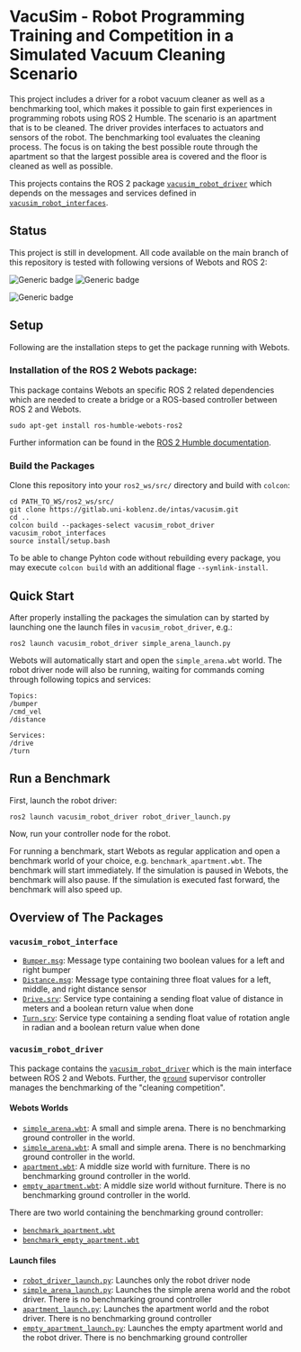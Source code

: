 # VacuSim - Robot Programming Training and Competition in a Simulated Vacuum Cleaning Scenario

This project includes a driver for a robot vacuum cleaner as well as a benchmarking tool, which makes it possible to gain first experiences in programming robots using ROS 2 Humble.
The scenario is an apartment that is to be cleaned.
The driver provides interfaces to actuators and sensors of the robot.
The benchmarking tool evaluates the cleaning process.
The focus is on taking the best possible route through the apartment so that the largest possible area is covered and the floor is cleaned as well as possible.


This projects contains the ROS 2 package [`vacusim_robot_driver`](./vacusim_robot_driver/) which depends on the messages and services defined in [`vacusim_robot_interfaces`](./vacusim_robot_interfaces/).

## Status
This project is still in development. All code available on the main branch of this repository is tested with following versions of Webots and ROS 2:

![Generic badge](https://img.shields.io/badge/Webots-2023a-green.svg)
![Generic badge](https://img.shields.io/badge/Webots-2023b-yellow.svg)

![Generic badge](https://img.shields.io/badge/ROS_2-Humble-green.svg)

## Setup
Following are the installation steps to get the package running with Webots.

### Installation of the ROS 2 Webots package:
This package contains Webots an specific ROS 2 related dependencies which are needed to create a bridge or a ROS-based controller between ROS 2 and Webots.
```
sudo apt-get install ros-humble-webots-ros2
```
Further information can be found in the [ROS 2 Humble documentation](https://docs.ros.org/en/humble/Tutorials/Advanced/Simulators/Webots/Installation-Ubuntu.html).

### Build the Packages
Clone this repository into your `ros2_ws/src/` directory and build with `colcon`:
```
cd PATH_TO_WS/ros2_ws/src/
git clone https://gitlab.uni-koblenz.de/intas/vacusim.git
cd ..
colcon build --packages-select vacusim_robot_driver vacusim_robot_interfaces
source install/setup.bash
```
To be able to change Pyhton code without rebuilding every package, you may execute `colcon build` with an additional flage `--symlink-install`.

## Quick Start
After properly installing the packages the simulation can by started by launching one the launch files in `vacusim_robot_driver`, e.g.:
```
ros2 launch vacusim_robot_driver simple_arena_launch.py
``` 
Webots will automatically start and open the `simple_arena.wbt` world. The robot driver node will also be running, waiting for commands coming through following topics and services:

```
Topics:
/bumper
/cmd_vel
/distance
```
```
Services:
/drive
/turn
```

## Run a Benchmark
First, launch the robot driver:
```
ros2 launch vacusim_robot_driver robot_driver_launch.py 
```
Now, run your controller node for the robot.

For running a benchmark, start Webots as regular application and open a benchmark world of your choice, e.g. `benchmark_apartment.wbt`.
The benchmark will start immediately.
If the simulation is paused in Webots, the benchmark will also pause.
If the simulation is executed fast forward, the benchmark will also speed up. 

## Overview of The Packages

### `vacusim_robot_interface`
- [`Bumper.msg`](./vacusim_robot_interfaces/msg/Bumper.msg): Message type containing two boolean values for a left and right bumper
- [`Distance.msg`](./vacusim_robot_interfaces/msg/Disntace.msg): Message type containing three float values for a left, middle, and right distance sensor
- [`Drive.srv`](./vacusim_robot_interfaces/srv/Drive.srv): Service type containing a sending float value of distance in meters and a boolean return value when done
- [`Turn.srv`](./vacusim_robot_interfaces/srv/Turn.srv): Service type containing a sending float value of rotation angle in radian and a boolean return value when done

### `vacusim_robot_driver`
This package contains the [`vacusim_robot_driver`](./vacusim_robot_driver/vacusim_robot_driver/vacusim_robot_driver.py) which is the main interface between ROS 2 and Webots. Further, the [`ground`](./vacusim_robot_driver/controllers/ground/) supervisor controller manages the benchmarking of the "cleaning competition".

#### Webots Worlds
- [`simple_arena.wbt`](./vacusim_robot_driver/worlds/simple_arena.wbt): A small and simple arena. There is no benchmarking ground controller in the world.
- [`simple_arena.wbt`](./vacusim_robot_driver/worlds/simple_arena.wbt): A small and simple arena. There is no benchmarking ground controller in the world.
- [`apartment.wbt`](./vacusim_robot_driver/worlds/apartment.wbt): A middle size world with furniture. There is no benchmarking ground controller in the world.
- [`empty_apartment.wbt`](./vacusim_robot_driver/worlds/empty_apartment.wbt): A middle size world without furniture. There is no benchmarking ground controller in the world.

There are two world containing the benchmarking ground controller:
- [`benchmark_apartment.wbt`](./vacusim_robot_driver/worlds/benchmark_apartment.wbt)
- [`benchmark_empty_apartment.wbt`](./vacusim_robot_driver/worlds/empty_apartment.wbt)

#### Launch files
- [`robot_driver_launch.py`](./vacusim_robot_driver/launch/robot_driver_launch.py): Launches only the robot driver node
- [`simple_arena_launch.py`](./vacusim_robot_driver/launch/simple_arena_launch.py): Launches the simple arena world and the robot driver. There is no benchmarking ground controller
- [`apartment_launch.py`](./vacusim_robot_driver/launch/apartment_launch.py): Launches the apartment world and the robot driver. There is no benchmarking ground controller
- [`empty_apartment_launch.py`](./vacusim_robot_driver/launch/apartment_launch.py): Launches the empty apartment world and the robot driver. There is no benchmarking ground controller